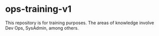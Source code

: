 # ops-training-v1
This repository is for training purposes. The areas of knowledge involve Dev Ops, SysAdmin, among others.
